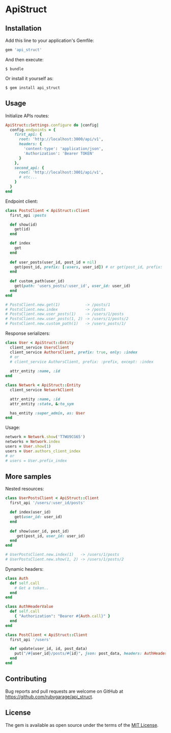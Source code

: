 # ApiStruct

## Installation

Add this line to your application's Gemfile:

```ruby
gem 'api_struct'
```

And then execute:

    $ bundle

Or install it yourself as:

    $ gem install api_struct

## Usage

Initialize APIs routes:

```ruby
ApiStruct::Settings.configure do |config|
  config.endpoints = {
    first_api: {
      root: 'http://localhost:3000/api/v1',
      headers: {
        'content-type': 'application/json',
        'Authorization': 'Bearer TOKEN'
      }
    },
    second_api: {
      root: 'http://localhost:3001/api/v1',
      # etc...
    }
  }
end
```

Endpoint client:
```ruby
class PostsClient < ApiStruct::Client
  first_api :posts

  def show(id)
    get(id)
  end

  def index
    get
  end
  
  def user_posts(user_id, post_id = nil)
    get(post_id, prefix: [:users, user_id]) # or get(post_id, prefix: '/users/:id', id: user_id)
  end
  
  def custom_path(user_id)
    get(path: 'users_posts/:user_id', user_id: user_id)
  end
end

# PostsClient.new.get(1)           -> /posts/1
# PostsClient.new.index            -> /posts 
# PostsClient.new.user_posts(1)    -> /users/1/posts
# PostsClient.new.user_posts(1, 2) -> /users/1/posts/2
# PostsClient.new.custom_path(1)   -> /users_posts/1/
```

Response serializers:
```ruby
class User < ApiStruct::Entity
  client_service UsersClient
  client_service AuthorsClient, prefix: true, only: :index
  # or
  # client_service AuthorsClient, prefix: :prefix, except: :index
  
  attr_entity :name, :id
end

class Network < ApiStruct::Entity
  client_service NetworkClient

  attr_entity :name, :id
  attr_entity :state, &:to_sym

  has_entity :super_admin, as: User
end
```

Usage:
```ruby
network = Network.show('T7WU9CG65')
networks = Network.index
users = User.show(1)
users = User.authors_client_index
# or
# users = User.prefix_index
```

## More samples

Nested resources:

```ruby
class UserPostsClient < ApiStruct::Client
  first_api '/users/:user_id/posts'

  def index(user_id)
    get(user_id: user_id)
  end
  
  def show(user_id, post_id)
     get(post_id, user_id: user_id)
  end
end

# UserPostsClient.new.index(1)   -> /users/1/posts
# UserPostsClient.new.show(1, 2) -> /users/1/posts/2
```

Dynamic headers:

```ruby
class Auth
  def self.call
    # Get a token..
  end
end
```

```ruby
class AuthHeaderValue
  def self.call
    { "Authorization": "Bearer #{Auth.call}" }
  end
end
```

```ruby
class PostClient < ApiStruct::Client
  first_api '/users'

  def update(user_id, id, post_data)
    put("/#{user_id}/posts/#{id}", json: post_data, headers: AuthHeaderValue.call)
  end
end
```

## Contributing

Bug reports and pull requests are welcome on GitHub at https://github.com/rubygarage/api_struct.

## License

The gem is available as open source under the terms of the [MIT License](https://opensource.org/licenses/MIT).
